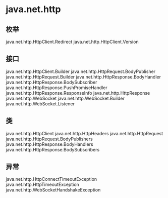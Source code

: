 # java.net.http

## 枚举

java.net.http.HttpClient.Redirect
java.net.http.HttpClient.Version

## 接口

java.net.http.HttpClient.Builder
java.net.http.HttpRequest.BodyPublisher
java.net.http.HttpRequest.Builder
java.net.http.HttpResponse.BodyHandler<T>
java.net.http.HttpResponse.BodySubscriber<T>
java.net.http.HttpResponse.PushPromiseHandler<T>
java.net.http.HttpResponse.ResponseInfo
java.net.http.HttpResponse<T>
java.net.http.WebSocket
java.net.http.WebSocket.Builder
java.net.http.WebSocket.Listener

## 类

java.net.http.HttpClient
java.net.http.HttpHeaders
java.net.http.HttpRequest
java.net.http.HttpRequest.BodyPublishers
java.net.http.HttpResponse.BodyHandlers
java.net.http.HttpResponse.BodySubscribers

## 异常

java.net.http.HttpConnectTimeoutException
java.net.http.HttpTimeoutException
java.net.http.WebSocketHandshakeException




